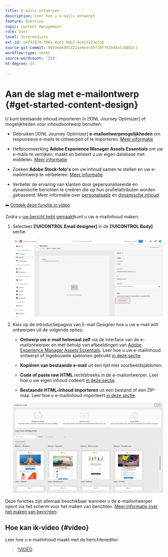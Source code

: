 ```yaml
---
title: E-mails ontwerpen
description: Leer hoe u e-mails ontwerpt
feature: Overview
topic: Content Management
role: User
level: Intermediate
exl-id: e4f91870-f06a-4cd3-98b7-4c413233e310
source-git-commit: 9593ea40853221e0eec45f30f7635d8a116b03c1
workflow-type: tm+mt
source-wordcount: '253'
ht-degree: 4%

---
```


# Aan de slag met e-mailontwerp {#get-started-content-design}

U kunt bestaande inhoud importeren in [!DNL Journey Optimizer] of mogelijkheden voor inhoudsontwerp benutten:

* Gebruiken [!DNL Journey Optimizer] **e-mailontwerpmogelijkheden** om responsieve e-mails te ontwerpen of te importeren. [Meer informatie](../design/create-email-content.md)

* Hefboomwerking **Adobe Experience Manager Assets Essentials** om uw e-mails te verrijken, maakt en beheert u uw eigen database met middelen. [Meer informatie](../design/assets-essentials.md)

* Zoeken **Adobe Stock-foto&#39;s** om uw inhoud samen te stellen en uw e-mailontwerp te verbeteren. [Meer informatie](../design/stock.md)

* Verbeter de ervaring van klanten door gepersonaliseerde en dynamische berichten te creëren die op hun profielattributen worden gebaseerd. Meer informatie over [personalisatie](../personalization/personalize.md) en [dynamische inhoud](../personalization/get-started-dynamic-content.md).

➡️ [Ontdek deze functie in video](#video)

Zodra u [uw bericht hebt gemaakt](../messages/get-started-content.md)kunt u uw e-mailinhoud maken.

1. Selecteer **[!UICONTROL Email designer]** in de **[!UICONTROL Body]** sectie.

   ![](assets/import-html_1.png)

1. Kies op de introductiepagina van E-mail Designer hoe u uw e-mail wilt ontwerpen uit de volgende opties:

   * **Ontwerp uw e-mail helemaal zelf** via de interface van de e-mailontwerper en met behulp van afbeeldingen van [Adobe Experience Manager Assets Essentials](assets-essentials.md). Leer hoe u uw e-mailinhoud ontwerpt of ingebouwde sjablonen gebruikt [in deze sectie](create-email-content.md).

   * **Kopiëren van bestaande e-mail** uit een lijst met voorbeeldsjablonen.

   * **Code of paste raw HTML** rechtstreeks in de e-mailontwerper. Leer hoe u uw eigen inhoud codeert [in deze sectie](code-content.md).

   * **Bestaande HTML-inhoud importeren** uit een bestand of een ZIP-map. Leer hoe u e-mailinhoud importeert [in deze sectie](existing-content.md).

   ![](assets/email_designer_25.png)

Deze functies zijn allemaal beschikbaar wanneer u de e-mailontwerper opent via het scherm voor het maken van berichten. [Meer informatie over het maken van berichten](../messages/get-started-content.md).


## Hoe kan ik-video {#video}

Leer hoe u e-mailinhoud maakt met de berichteneditor.

>[!VIDEO](https://video.tv.adobe.com/v/334150?quality=12)